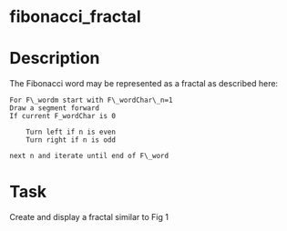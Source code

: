 # fibonacci\_fractal

# Description
The Fibonacci word may be represented as a fractal as described here:

    For F\_wordm start with F\_wordChar\_n=1
    Draw a segment forward
    If current F_wordChar is 0

        Turn left if n is even
        Turn right if n is odd

    next n and iterate until end of F\_word


# Task
Create and display a fractal similar to Fig 1
